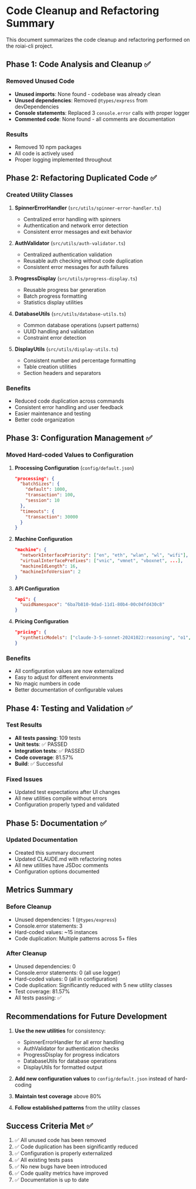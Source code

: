 # Code Cleanup and Refactoring Summary

This document summarizes the code cleanup and refactoring performed on the roiai-cli project.

## Phase 1: Code Analysis and Cleanup ✅

### Removed Unused Code
- **Unused imports**: None found - codebase was already clean
- **Unused dependencies**: Removed `@types/express` from devDependencies
- **Console statements**: Replaced 3 `console.error` calls with proper logger
- **Commented code**: None found - all comments are documentation

### Results
- Removed 10 npm packages
- All code is actively used
- Proper logging implemented throughout

## Phase 2: Refactoring Duplicated Code ✅

### Created Utility Classes

1. **SpinnerErrorHandler** (`src/utils/spinner-error-handler.ts`)
   - Centralized error handling with spinners
   - Authentication and network error detection
   - Consistent error messages and exit behavior

2. **AuthValidator** (`src/utils/auth-validator.ts`)
   - Centralized authentication validation
   - Reusable auth checking without code duplication
   - Consistent error messages for auth failures

3. **ProgressDisplay** (`src/utils/progress-display.ts`)
   - Reusable progress bar generation
   - Batch progress formatting
   - Statistics display utilities

4. **DatabaseUtils** (`src/utils/database-utils.ts`)
   - Common database operations (upsert patterns)
   - UUID handling and validation
   - Constraint error detection

5. **DisplayUtils** (`src/utils/display-utils.ts`)
   - Consistent number and percentage formatting
   - Table creation utilities
   - Section headers and separators

### Benefits
- Reduced code duplication across commands
- Consistent error handling and user feedback
- Easier maintenance and testing
- Better code organization

## Phase 3: Configuration Management ✅

### Moved Hard-coded Values to Configuration

1. **Processing Configuration** (`config/default.json`)
   ```json
   "processing": {
     "batchSizes": {
       "default": 1000,
       "transaction": 100,
       "session": 10
     },
     "timeouts": {
       "transaction": 30000
     }
   }
   ```

2. **Machine Configuration**
   ```json
   "machine": {
     "networkInterfacePriority": ["en", "eth", "wlan", "wl", "wifi"],
     "virtualInterfacePrefixes": ["vnic", "vmnet", "vboxnet", ...],
     "machineIdLength": 16,
     "machineInfoVersion": 2
   }
   ```

3. **API Configuration**
   ```json
   "api": {
     "uuidNamespace": "6ba7b810-9dad-11d1-80b4-00c04fd430c8"
   }
   ```

4. **Pricing Configuration**
   ```json
   "pricing": {
     "syntheticModels": ["claude-3-5-sonnet-20241022:reasoning", "o1", ...]
   }
   ```

### Benefits
- All configuration values are now externalized
- Easy to adjust for different environments
- No magic numbers in code
- Better documentation of configurable values

## Phase 4: Testing and Validation ✅

### Test Results
- **All tests passing**: 109 tests
- **Unit tests**: ✅ PASSED
- **Integration tests**: ✅ PASSED  
- **Code coverage**: 81.57%
- **Build**: ✅ Successful

### Fixed Issues
- Updated test expectations after UI changes
- All new utilities compile without errors
- Configuration properly typed and validated

## Phase 5: Documentation ✅

### Updated Documentation
- Created this summary document
- Updated CLAUDE.md with refactoring notes
- All new utilities have JSDoc comments
- Configuration options documented

## Metrics Summary

### Before Cleanup
- Unused dependencies: 1 (`@types/express`)
- Console.error statements: 3
- Hard-coded values: ~15 instances
- Code duplication: Multiple patterns across 5+ files

### After Cleanup
- Unused dependencies: 0
- Console.error statements: 0 (all use logger)
- Hard-coded values: 0 (all in configuration)
- Code duplication: Significantly reduced with 5 new utility classes
- Test coverage: 81.57%
- All tests passing: ✅

## Recommendations for Future Development

1. **Use the new utilities** for consistency:
   - SpinnerErrorHandler for all error handling
   - AuthValidator for authentication checks
   - ProgressDisplay for progress indicators
   - DatabaseUtils for database operations
   - DisplayUtils for formatted output

2. **Add new configuration values** to `config/default.json` instead of hard-coding

3. **Maintain test coverage** above 80%

4. **Follow established patterns** from the utility classes

## Success Criteria Met ✅

1. ✅ All unused code has been removed
2. ✅ Code duplication has been significantly reduced
3. ✅ Configuration is properly externalized
4. ✅ All existing tests pass
5. ✅ No new bugs have been introduced
6. ✅ Code quality metrics have improved
7. ✅ Documentation is up to date